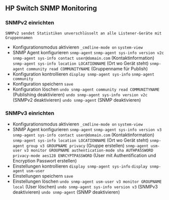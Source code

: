 ## HP Switch SNMP Monitoring
### SNMPv2 einrichten
```ad-warning
SNMPv2 sendet Statistiken unverschlüsselt an alle Listener-Geräte mit Gruppennamen
```
* Konfigurationsmodus aktivieren
`_cmdline-mode on`
`system-view`
* SNMP Agent konfigurieren
`snmp-agent`
`snmp-agent sys-info version v2c`
`snmp-agent sys-info contact user@domain.com` (Kontaktinformation)
`snmp-agent sys-info location LOCATIONNAME` (Ort wo Gerät steht)
`snmp-agent community read COMMUNITYNAME` (Gruppenname für Publish)
* Konfiguration kontrollieren
`display snmp-agent sys-info`
`snmp-agent community`
* Konfiguration speichern
`save`
* Konfiguration löschen
`undo snmp-agent community read COMMUNITYNAME` (Publishing deaktivieren)
`undo snmp-agent sys-info version v2c` (SNMPv2 deaktivieren)
`undo snmp-agent` (SNMP deaktivieren)

### SNMPv3 einrichten
* Konfigurationsmodus aktivieren
`_cmdline-mode on`
`system-view`
* SNMP Agent konfigurieren
`snmp-agent`
`snmp-agent sys-info version v3`
`snmp-agent sys-info contact user@domain.com` (Kontaktinformation)
`snmp-agent sys-info location LOCATIONNAME` (Ort wo Gerät steht)
`snmp-agent group v3 GROUPNAME privacy` (Gruppe erstellen)
`snmp-agent usm-user v3 monitor GROUPNAME authentication-mode sha AUTHPASSWORD privacy-mode aes128 ENRCYPTPASSWORD` (User mit Authentification und Encryption Passwort erstellen)
* Einstellungen kontrollieren
`display snmp-agent sys-info`
`display snmp-agent usm-user`
* Einstellungen speichern
`save`
* Einstellungen löschen
`undo snmp-agent usm-user v3 monitor GROUPNAME local` (User löschen)
`undo snmp-agent sys-info version v3` (SNMPv3 deaktivieren)
`undo snmp-agent` (SNMP deaktivieren)